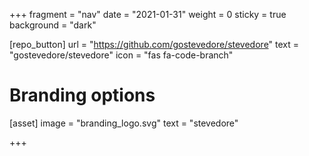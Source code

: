 +++
fragment = "nav"
date = "2021-01-31"
weight = 0
sticky = true
background = "dark"

[repo_button]
  url = "https://github.com/gostevedore/stevedore"
  text = "gostevedore/stevedore"
  icon = "fas fa-code-branch"

# Branding options
[asset]
  image = "branding_logo.svg"
  text = "stevedore"

+++
